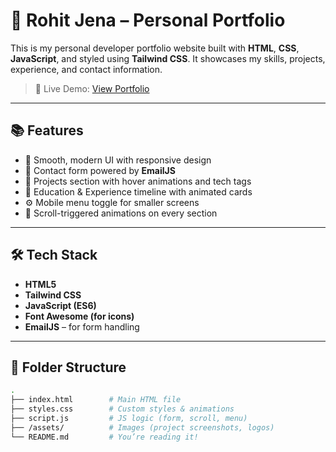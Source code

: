 # 💼 Rohit Jena – Personal Portfolio

This is my personal developer portfolio website built with **HTML**, **CSS**, **JavaScript**, and styled using **Tailwind CSS**. It showcases my skills, projects, experience, and contact information.

> 🚀 Live Demo: [View Portfolio](https://ro08hi11t23portfolio.netlify.app/)  

---

## 📚 Features

- 🎨 Smooth, modern UI with responsive design
- 💬 Contact form powered by **EmailJS**
- 🧠 Projects section with hover animations and tech tags
- 📘 Education & Experience timeline with animated cards
- ⚙️ Mobile menu toggle for smaller screens
- 🎯 Scroll-triggered animations on every section

---

## 🛠️ Tech Stack

- **HTML5**
- **Tailwind CSS**
- **JavaScript (ES6)**
- **Font Awesome (for icons)**
- **EmailJS** – for form handling

---

## 📂 Folder Structure

```bash
.
├── index.html        # Main HTML file
├── styles.css        # Custom styles & animations
├── script.js         # JS logic (form, scroll, menu)
├── /assets/          # Images (project screenshots, logos)
└── README.md         # You’re reading it!
